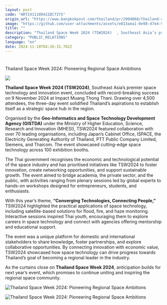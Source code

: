 ```yaml
---
layout: post
code: "ART2411180422DC7IYS"
origin_url: "https://www.bangkokpost.com/thailand/pr/2904068/thailand-space-week-2024-pioneering-regional-space-ambitions"
image: "https://github.com/user-attachments/assets/e813aea1-0e98-47e4-9788-cd20d0ca7ddb"
title: ""
description: "Thailand Space Week 2024 (TSW2024)  , Southeast Asia’s premier space technology and innovation event, concluded with record-breaking success on 9 November 2024 at Impact Muang Thong Thani. Drawing over 4,500 attendees, the three-day event solidified Thailand’s aspirations to establish itself as a strategic space hub in the region."
category: "PUBLIC_RELATIONS"
language: "en"
date: 2024-11-18T04:26:15.702Z
---
```


# 

Thailand Space Week 2024: Pioneering Regional Space Ambitions

![](https://github.com/user-attachments/assets/b26b9bf6-92a8-4e7b-986e-dece44b4c7b7)

**Thailand Space Week 2024 (TSW2024)**, Southeast Asia’s premier space technology and innovation event, concluded with record-breaking success on 9 November 2024 at Impact Muang Thong Thani. Drawing over 4,500 attendees, the three-day event solidified Thailand’s aspirations to establish itself as a strategic space hub in the region.

Organised by the **Geo-Informatics and Space Technology Development Agency (GISTDA)** under the Ministry of Higher Education, Science, Research and Innovation (MHESI), TSW2024 featured collaboration with over 70 leading organisations, including Japan’s Cabinet Office, ISPACE, the Electricity Generating Authority of Thailand, PTT Public Company Limited, Siemens, and Thaicom. The event showcased cutting-edge space technology across 100 exhibition booths. 

The Thai government recognises the economic and technological potential of the space industry and has prioritised initiatives like TSW2024 to foster innovation, create networking opportunities, and support sustainable growth. The event aimed to bridge academia, the private sector, and the public, with activities ranging from plenary sessions led by global experts to hands-on workshops designed for entrepreneurs, students, and enthusiasts. 

With this year’s theme, **“Converging Technologies, Connecting People,”** TSW2024 highlighted the practical applications of space technology, including satellite-based solutions for flood, fire, and haze monitoring. Interactive sessions inspired Thai youth, encouraging them to explore careers in space technology and connect with agencies offering mentorship and educational support. 

The event was a unique platform for domestic and international stakeholders to share knowledge, foster partnerships, and explore collaborative opportunities. By connecting innovation with economic value, TSW2024 showcased how space technology can drive progress towards Thailand’s goal of becoming a regional leader in the industry. 

As the curtains close on **Thailand Space Week 2024**, anticipation builds for next year’s event, which promises to continue uniting and inspiring the regional space community. 

![Thailand Space Week 2024: Pioneering Regional Space Ambitions](https://github.com/user-attachments/assets/ec4fb348-a66c-47c4-8da7-6395321631bb)

![Thailand Space Week 2024: Pioneering Regional Space Ambitions](https://github.com/user-attachments/assets/1db016bc-084a-448d-a9e8-9486f36bfcf9)